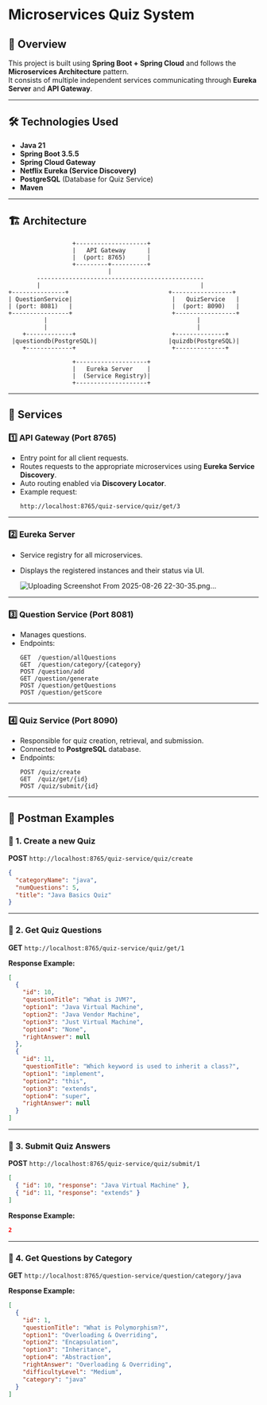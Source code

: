 # Microservices Quiz System  

## 📌 Overview  
This project is built using **Spring Boot + Spring Cloud** and follows the **Microservices Architecture** pattern.  
It consists of multiple independent services communicating through **Eureka Server** and **API Gateway**.  

---

## 🛠️ Technologies Used
- **Java 21**  
- **Spring Boot 3.5.5**  
- **Spring Cloud Gateway**  
- **Netflix Eureka (Service Discovery)**  
- **PostgreSQL** (Database for Quiz Service)  
- **Maven**  

---

## 🏗️ Architecture  
```
                  +--------------------+
                  |   API Gateway      |
                  |  (port: 8765)      |
                  +---------+----------+
                            |
        -----------------------------------------------
        |                                             |
+---------------+                            +-----------------+
| QuestionService|                            |   QuizService   |
| (port: 8081)   |                            |  (port: 8090)   |
+----------------+                            +-----------------+
          |                                          |
          |                                          |
    +-------------+                           +--------------+
 |questiondb(PostgreSQL)|                    |quizdb(PostgreSQL)| 
    +-------------+                           +--------------+

                  +--------------------+
                  |   Eureka Server    |
                  |  (Service Registry)|
                  +--------------------+
```

---

## 📂 Services

### 1️⃣ **API Gateway** (Port 8765)  
- Entry point for all client requests.  
- Routes requests to the appropriate microservices using **Eureka Service Discovery**.  
- Auto routing enabled via **Discovery Locator**.  
- Example request:  
  ```
  http://localhost:8765/quiz-service/quiz/get/3
  ```

---

### 2️⃣ **Eureka Server**  
- Service registry for all microservices.  
- Displays the registered instances and their status via UI.

  ![Uploading Screenshot From 2025-08-26 22-30-35.png…]()


---

### 3️⃣ **Question Service** (Port 8081)  
- Manages questions.  
- Endpoints:  
  ```
  GET  /question/allQuestions
  GET  /question/category/{category}
  POST /question/add
  GET /question/generate
  POST /question/getQuestions
  POST /question/getScore
  ```

---

### 4️⃣ **Quiz Service** (Port 8090)  
- Responsible for quiz creation, retrieval, and submission.  
- Connected to **PostgreSQL** database.  
- Endpoints:  
  ```
  POST /quiz/create
  GET  /quiz/get/{id}
  POST /quiz/submit/{id}
  ```

---
## 📌 Postman Examples  

### 🔹 1. Create a new Quiz  
**POST** `http://localhost:8765/quiz-service/quiz/create`  
```json
{
  "categoryName": "java",
  "numQuestions": 5,
  "title": "Java Basics Quiz"
}
```

---

### 🔹 2. Get Quiz Questions  
**GET** `http://localhost:8765/quiz-service/quiz/get/1`  

**Response Example:**  
```json
[
  {
    "id": 10,
    "questionTitle": "What is JVM?",
    "option1": "Java Virtual Machine",
    "option2": "Java Vendor Machine",
    "option3": "Just Virtual Machine",
    "option4": "None",
    "rightAnswer": null
  },
  {
    "id": 11,
    "questionTitle": "Which keyword is used to inherit a class?",
    "option1": "implement",
    "option2": "this",
    "option3": "extends",
    "option4": "super",
    "rightAnswer": null
  }
]
```

---

### 🔹 3. Submit Quiz Answers  
**POST** `http://localhost:8765/quiz-service/quiz/submit/1`  
```json
[
  { "id": 10, "response": "Java Virtual Machine" },
  { "id": 11, "response": "extends" }
]
```

**Response Example:**  
```json
2
```

---

### 🔹 4. Get Questions by Category  
**GET** `http://localhost:8765/question-service/question/category/java`  

**Response Example:**  
```json
[
  {
    "id": 1,
    "questionTitle": "What is Polymorphism?",
    "option1": "Overloading & Overriding",
    "option2": "Encapsulation",
    "option3": "Inheritance",
    "option4": "Abstraction",
    "rightAnswer": "Overloading & Overriding",
    "difficultyLevel": "Medium",
    "category": "java"
  }
]
```

